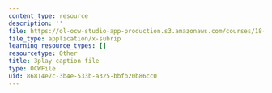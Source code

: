 ```yaml
---
content_type: resource
description: ''
file: https://ol-ocw-studio-app-production.s3.amazonaws.com/courses/18-06sc-linear-algebra-fall-2011/86814e7c3b4e533ba325bbfb20b86cc0_0h43aV4aH7I.vtt
file_type: application/x-subrip
learning_resource_types: []
resourcetype: Other
title: 3play caption file
type: OCWFile
uid: 86814e7c-3b4e-533b-a325-bbfb20b86cc0
---
```

